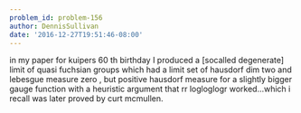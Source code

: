 ```yaml
---
problem_id: problem-156
author: DennisSullivan
date: '2016-12-27T19:51:46-08:00'
---
```

in my paper for kuipers 60 th birthday I produced a [socalled degenerate]
limit of quasi fuchsian groups which had a limit set of hausdorf dim two and
lebesgue measure zero , but positive hausdorf measure for a slightly bigger
gauge function with a heuristic argument that rr logloglogr worked...which i
recall was later proved by curt mcmullen.

